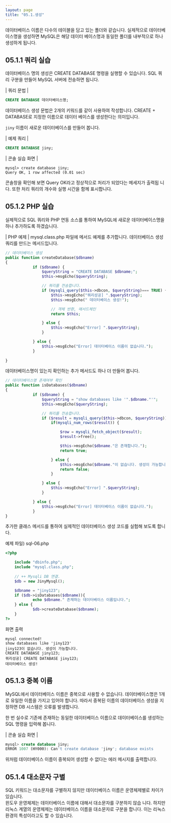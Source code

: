 ```yaml
---
layout: page
title: "05.1.생성"
--- 
```

데이터베이스 이름은 다수의 테이블을 담고 있는 폴더와 같습니다. 실제적으로 데이터베이스명을 생성하면 MySQL은 해당 데이터 베이스명과 동일한 폴더를 내부적으로 하나 생성하게 됩니다.  

## 05.1.1 쿼리 실습 
데이터베이스 명의 생성은 CREATE DATABASE 명령을 실행할 수 있습니다. SQL 쿼리 구분을 만들어 MySQL 서버에 전송하면 됩니다.  

| 쿼리 문법 | 
```sql
CREATE DATABASE 데이터베이스명; 
```

데이터베이스 생성 문법은 2개의 키워드를 같이 사용하여 작성합니다. CREATE + DATABASE로 지정한 이름으로 데이터 베이스를 생성한다는 의미입니다.  

`jiny` 이름이 새로운 데이터베이스를 만들어 봅니다. 

| 예제 쿼리 | 
```sql
CREATE DATABASE jiny; 
```

| 콘솔 실습 화면 | 
```
mysql> create database jiny;
Query OK, 1 row affected (0.01 sec)
```

콘솔창을 확인해 보면 Query OK라고 정상적으로 처리가 되었다는 메세지가 출력됩 니다. 또한 처리 쿼리의 개수와 실행 시간을 함께 표시합니다.  

## 05.1.2 PHP 실습 
실제적으로 SQL 쿼리와 PHP 연동 소스를 통하여 MySQL에 새로운 데이터베이스명을 하나 추가하도록 하겠습니다. 

| PHP 예제 | 
mysql.class.php 파일에 메서드 예제를 추가합니다. 데이터베이스 생성 쿼리를 만드는 메서드입니다. 

```php
// 데이터베이스 생성
public function createDatabase($dbname)
{
            if ($dbname) {
                $queryString = "CREATE DATABASE $dbname;";
                $this->msgEcho($queryString);

                // 쿼리를 전송합니다.
                if (mysqli_query($this->dbcon, $queryString)=== TRUE) {
                    $this->msgEcho("쿼리성공] ".$queryString);
                    $this->msgEcho(" 데이터베이스 생성!");

                    // 객체 반환, 매서드체인
                    return $this; 

                } else {
                    $this->msgEcho("Error] ".$queryString);
                } 

            } else {
                $this->msgEcho("Error] 데이터베이스 이름이 없습니다.");
            }
            
}
```

데이터베이스명이 있는지 확인하는 추가 메서드도 하나 더 만들어 봅니다.  

```php
// 데이터베이스명 존재여부 확인
public function isDatabases($dbname)
{
            if ($dbname) {
                $queryString = "show databases like '".$dbname."'";
                $this->msgEcho($queryString);

                // 쿼리를 전송합니다.
                if ($result = mysqli_query($this->dbcon, $queryString)) {
                    if(mysqli_num_rows($result)) {                       

                        $row = mysqli_fetch_object($result);
                        $result->free();

                        $this->msgEcho($dbname."은 존재합니다.");
                        return true;

                    } else {
                        $this->msgEcho($dbname."이 없습니다. 생성이 가능합니다.");
                        return false;
                    }

                } else {
                    $this->msgEcho("Error] ".$queryString);
                }

            } else {
                $this->msgEcho("Error] 데이터베이스 이름이 없습니다.");
            }
} 
```

추가한 클래스 메서드를 통하여 실제적인 데이터베이스 생성 코드를 실험해 보도록 합니다.  

예제 파일) sql-06.php 
```php
<?php

	include "dbinfo.php";
	include "mysql.class.php";
 
	// ++ Mysqli DB 연결.
	$db = new JinyMysql();

	$dbname = "jiny123";
	if ($db->isDatabases($dbname)){
    		echo $dbname." 존재하는 데이터베이스 이름입니다.";
	} else {
    		$db->createDatabase($dbname);
	}
?> 
```

화면 출력 
```
mysql connected!
show databases like 'jiny123'
jiny123이 없습니다. 생성이 가능합니다.
CREATE DATABASE jiny123;
쿼리성공] CREATE DATABASE jiny123;
데이터베이스 생성!
```

## 05.1.3 중복 이름 
MySQL에서 데이터베이스 이름은 중복으로 사용할 수 없습니다. 데이터베이스명은 1개 로 유일한 이름을 가지고 있어야 합니다. 따라서 중복된 이름의 데이터베이스 생성을 지 정하면 DB 시스템은 오류를 발생합니다.  

한 번 실수로 기존에 존재하는 동일한 데이터베이스 이름으로 데이터베이스를 생성하는 SQL 명령을 입력해 봅니다.  

| 콘솔 실습 화면 | 
```sql
mysql> create database jiny;
ERROR 1007 (HY000): Can't create database 'jiny'; database exists
```

위처럼 데이터베이스 이름이 중복되어 생성할 수 없다는 에러 메시지를 출력합니다.  


## 05.1.4 대소문자 구별 
SQL 키워드는 대소문자를 구별하지 않지만 데이터베이스 이름은 운영체제별로 차이가 있습니다.  
윈도우 운영체제는 데이터베이스 이름에 대해서 대소문자를 구분하지 않습 니다. 하지만 리눅스 계열의 운영체제는 데이터베이스 이름을 대소문자로 구분을 합니다. 이는 리눅스 환경의 특성이라고도 할 수 있습니다.  